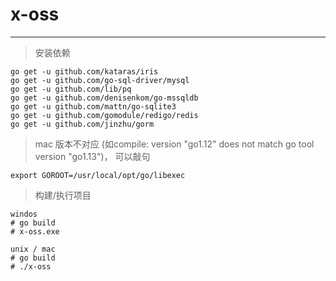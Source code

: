 # x-oss

---

> 安装依赖
```
go get -u github.com/kataras/iris
go get -u github.com/go-sql-driver/mysql
go get -u github.com/lib/pq
go get -u github.com/denisenkom/go-mssqldb
go get -u github.com/mattn/go-sqlite3
go get -u github.com/gomodule/redigo/redis
go get -u github.com/jinzhu/gorm
```

> mac 版本不对应
(如compile: version "go1.12" does not match go tool version "go1.13")，
可以敲句
```
export GOROOT=/usr/local/opt/go/libexec
```

> 构建/执行项目
```
windos
# go build
# x-oss.exe

unix / mac
# go build
# ./x-oss
```
